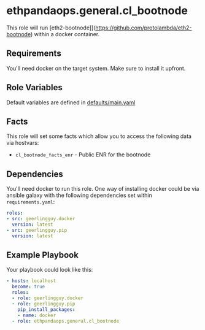 # ethpandaops.general.cl_bootnode

This role will run [eth2-bootnode]](https://github.com/protolambda/eth2-bootnode) within a docker container.

## Requirements

You'll need docker on the target system. Make sure to install it upfront.

## Role Variables

Default variables are defined in [defaults/main.yaml](defaults/main.yaml)

## Facts

This role will set some facts which allow you to access the following data via hostvars:

- `cl_bootnode_facts_enr` - Public ENR for the bootnode

## Dependencies

You'll need docker to run this role. One way of installing docker could be via ansible galaxy with the following dependencies set within `requirements.yaml`:

```yaml
roles:
- src: geerlingguy.docker
  version: latest
- src: geerlingguy.pip
  version: latest
```

## Example Playbook

Your playbook could look like this:

```yaml
- hosts: localhost
  become: true
  roles:
  - role: geerlingguy.docker
  - role: geerlingguy.pip
    pip_install_packages:
    - name: docker
  - role: ethpandaops.general.cl_bootnode
```
